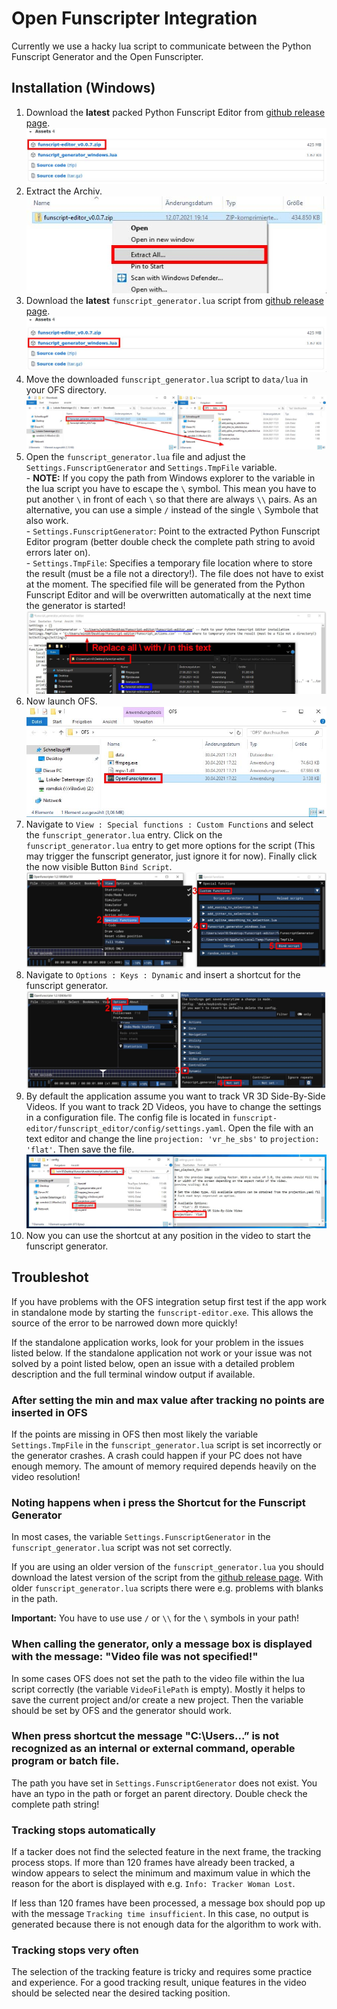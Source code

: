 # Open Funscripter Integration

Currently we use a hacky lua script to communicate between the Python Funscript Generator and the Open Funscripter.

## Installation (Windows)

1. Download the **latest** packed Python Funscript Editor from [github release page](https://github.com/michael-mueller-git/Python-Funscript-Editor/releases).
   <br> ![Funscript Editor Windows Release](./images/ofs_integration_01.jpg)
2. Extract the Archiv.
   <br> ![Extract Python Funscript Editor Windows Release](./images/ofs_integration_02.jpg)
3. Download the **latest** `funscript_generator.lua` script from [github release page](https://github.com/michael-mueller-git/Python-Funscript-Editor/releases).
   <br> ![OFS integration Windows Release](./images/ofs_integration_03.jpg)
4. Move the downloaded `funscript_generator.lua` script to `data/lua` in your OFS directory.
   <br> ![Copy the OFS integration script to the lua folder](./images/ofs_integration_04.jpg)
5. Open the `funscript_generator.lua` file and adjust the `Settings.FunscriptGenerator` and `Settings.TmpFile` variable.
   <br> - **NOTE:** If you copy the path from Windows explorer to the variable in the lua script you have to escape the `\` symbol. This mean you have to put another `\` in front of each `\` so that there are always `\\` pairs. As an alternative, you can use a simple `/` instead of the single `\` Symbole that also work.
   <br> - `Settings.FunscriptGenerator`: Point to the extracted Python Funscript Editor program (better double check the complete path string to avoid errors later on).
   <br> - `Settings.TmpFile`: Specifies a temporary file location where to store the result (must be a file not a directory!). The file does not have to exist at the moment. The specified file will be generated from the Python Funscript Editor and will be overwritten automatically at the next time the generator is started!
   <br> ![Adjust Settings/Variables in the lua Script](./images/ofs_integration_05.jpg)
6. Now launch OFS.
   <br> ![Start OFS](./images/ofs_integration_06.jpg)
7. Navigate to `View : Special functions : Custom Functions` and select the `funscript_generator.lua` entry. Click on the `funscript_generator.lua` entry to get more options for the script (This may trigger the funscript generator, just ignore it for now). Finally click the now visible Button `Bind Script`.
   <br> ![Enable OFS Integration](./images/ofs_integration_07.jpg)
8. Navigate to `Options : Keys : Dynamic` and insert a shortcut for the funscript generator.
   <br> ![Assign an Shortcut](./images/ofs_integration_08.jpg)
9. By default the application assume you want to track VR 3D Side-By-Side Videos. If you want to track 2D Videos, you have to change the settings in a configuration file. The config file is located in `funscript-editor/funscript_editor/config/settings.yaml`. Open the file with an text editor and change the line `projection: 'vr_he_sbs'` to `projection: 'flat'`. Then save the file.
   <br> ![Settings to Track 2D Videos](./images/ofs_integration_09.jpg)
10. Now you can use the shortcut at any position in the video to start the funscript generator.

## Troubleshot

If you have problems with the OFS integration setup first test if the app work in standalone mode by starting the `funscript-editor.exe`. This allows the source of the error to be narrowed down more quickly!

If the standalone application works, look for your problem in the issues listed below. If the standalone application not work or your issue was not solved by a point listed below, open an issue with a detailed problem description and the full terminal window output if available.

### After setting the min and max value after tracking no points are inserted in OFS

If the points are missing in OFS then most likely the variable `Settings.TmpFile` in the `funscript_generator.lua` script is set incorrectly or the generator crashes. A crash could happen if your PC does not have enough memory. The amount of memory required depends heavily on the video resolution!

### Noting happens when i press the Shortcut for the Funscript Generator

In most cases, the variable `Settings.FunscriptGenerator` in the `funscript_generator.lua` script was not set correctly.

If you are using an older version of the `funscript_generator.lua` you should download the latest version of the script from the [github release page](https://github.com/michael-mueller-git/Python-Funscript-Editor/releases). With older `funscript_generator.lua` scripts there were e.g. problems with blanks in the path.

**Important:** You have to use use `/` or `\\` for the `\` symbols in your path!

### When calling the generator, only a message box is displayed with the message: "Video file was not specified!"

In some cases OFS does not set the path to the video file within the lua script correctly (the variable `VideoFilePath` is empty). Mostly it helps to save the current project and/or create a new project. Then the variable should be set by OFS and the generator should work.

### When press shortcut the message "C:\Users\...” is not recognized as an internal or external command, operable program or batch file.

The path you have set in `Settings.FunscriptGenerator` does not exist. You have an typo in the path or forget an parent directory. Double check the complete path string!

### Tracking stops automatically

If a tacker does not find the selected feature in the next frame, the tracking process stops. If more than 120 frames have already been tracked, a window appears to select the minimum and maximum value in which the reason for the abort is displayed with e.g. `Info: Tracker Woman Lost`.

If less than 120 frames have been processed, a message box should pop up with the message `Tracking time insufficient`. In this case, no output is generated because there is not enough data for the algorithm to work with.

### Tracking stops very often

The selection of the tracking feature is tricky and requires some practice and experience. For a good tracking result, unique features in the video should be selected near the desired tacking position.
